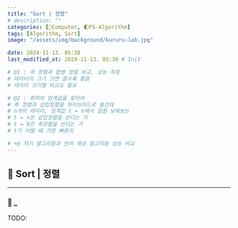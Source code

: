 ```yaml
---
title: "Sort | 정렬"
# description: ""
categories: [💫Computer, 🌓PS-Algorithm]
tags: [Algorithm, Sort]
image: "/assets/img/background/kururu-lab.jpg"

date: 2024-11-13. 05:38
last_modified_at: 2024-11-13. 05:38 # Init

# @1 : 퀵 정렬과 합병 정렬 비교, 성능 측정  
# 데이터의 크기 크면 클수록 좋음  
# 데이터 크기별 비교도 필요  

# @2 : 최저의 임계값을 찾아라  
# 퀵 정렬과 삽입정렬을 하이브리드로 쓸건데  
# n개의 데이터, 임계값 t = n에서 점점 낮춰보는  
# t = n은 삽입정렬을 쓴다는 거  
# t = 0은 퀵정렬을 쓴다는 거  
# t가 어떨 때 가장 빠른지  

# +@ 자기 알고리듬과 언어 제공 알고리듬 성능 비교  
---
```


## 💫 Sort | 정렬

---

### 🫧 _

TODO:  
